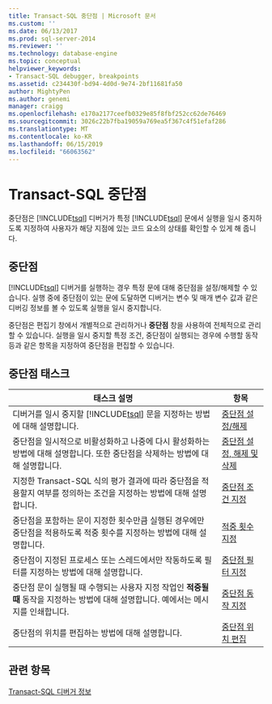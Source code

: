 ```yaml
---
title: Transact-SQL 중단점 | Microsoft 문서
ms.custom: ''
ms.date: 06/13/2017
ms.prod: sql-server-2014
ms.reviewer: ''
ms.technology: database-engine
ms.topic: conceptual
helpviewer_keywords:
- Transact-SQL debugger, breakpoints
ms.assetid: c234430f-bd94-4d0d-9e74-2bf11681fa50
author: MightyPen
ms.author: genemi
manager: craigg
ms.openlocfilehash: e170a2177ceefb0329e85f8fbf252cc62de76469
ms.sourcegitcommit: 3026c22b7fba19059a769ea5f367c4f51efaf286
ms.translationtype: MT
ms.contentlocale: ko-KR
ms.lasthandoff: 06/15/2019
ms.locfileid: "66063562"
---
```

# <a name="transact-sql-breakpoints"></a>Transact-SQL 중단점
  중단점은 [!INCLUDE[tsql](../../includes/tsql-md.md)] 디버거가 특정 [!INCLUDE[tsql](../../includes/tsql-md.md)] 문에서 실행을 일시 중지하도록 지정하여 사용자가 해당 지점에 있는 코드 요소의 상태를 확인할 수 있게 해 줍니다.  
  
## <a name="breakpoints"></a>중단점  
 [!INCLUDE[tsql](../../includes/tsql-md.md)] 디버거를 실행하는 경우 특정 문에 대해 중단점을 설정/해제할 수 있습니다. 실행 중에 중단점이 있는 문에 도달하면 디버거는 변수 및 매개 변수 값과 같은 디버깅 정보를 볼 수 있도록 실행을 일시 중지합니다.  
  
 중단점은 편집기 창에서 개별적으로 관리하거나 **중단점** 창을 사용하여 전체적으로 관리할 수 있습니다. 실행을 일시 중지할 특정 조건, 중단점이 실행되는 경우에 수행할 동작 등과 같은 항목을 지정하여 중단점을 편집할 수 있습니다.  
  
## <a name="breakpoint-tasks"></a>중단점 태스크  
  
|태스크 설명|항목|  
|----------------------|-----------|  
|디버거를 일시 중지할 [!INCLUDE[tsql](../../includes/tsql-md.md)] 문을 지정하는 방법에 대해 설명합니다.|[중단점 설정/해제](../spatial/point.md)|  
|중단점을 일시적으로 비활성화하고 나중에 다시 활성화하는 방법에 대해 설명합니다. 또한 중단점을 삭제하는 방법에 대해 설명합니다.|[중단점 설정, 해제 및 삭제](enable-disable-and-delete-breakpoints.md)|  
|지정한 Transact-SQL 식의 평가 결과에 따라 중단점을 적용할지 여부를 정의하는 조건을 지정하는 방법에 대해 설명합니다.|[중단점 조건 지정](specify-a-breakpoint-condition.md)|  
|중단점을 포함하는 문이 지정한 횟수만큼 실행된 경우에만 중단점을 적용하도록 적중 횟수를 지정하는 방법에 대해 설명합니다.|[적중 횟수 지정](specify-a-hit-count.md)|  
|중단점이 지정된 프로세스 또는 스레드에서만 작동하도록 필터를 지정하는 방법에 대해 설명합니다.|[중단점 필터 지정](specify-a-breakpoint-filter.md)|  
|중단점 문이 실행될 때 수행되는 사용자 지정 작업인 **적중될 때** 동작을 지정하는 방법에 대해 설명합니다. 예에서는 메시지를 인쇄합니다.|[중단점 동작 지정](specify-a-breakpoint-action.md)|  
|중단점의 위치를 편집하는 방법에 대해 설명합니다.|[중단점 위치 편집](edit-a-breakpoint-location.md)|  
  
## <a name="see-also"></a>관련 항목  
 [Transact-SQL 디버거 정보](transact-sql-debugger-information.md)  
  
  
